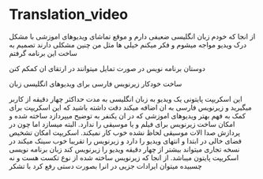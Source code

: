 # Translation_video
 
از انجا که خودم زبان انگلیسی ضعیفی دارم و موقع تماشای ویدیوهای اموزشی
با مشکل درک ویدیو مواجه میشوم و فکر میکنم خیلی ها مثل من چنین مشکلی دارند تصمیم به ساخت این برنامه گرفتم

دوستان برنامه نویس در صورت تمایل میتوانند در ارتقای ان کمکم کنن

ساخت خودکار زیرنویس فارسی برای ویدیوهای انگلیسی زبان

این اسکریپت پایتونی یک ویدیو به زبان انگلیسی به مدت حداکثر چهار دقیقه از کاربر میگیرید و زیرنویس فارسی به ان اضافه میکند
 دقت داشته باشید که این اسکریپت برای کمک به فهم بهتر ویدیوهای اموزشی که در ان یکنفر به توضیح میپردازد ساخته شده و امکان ساخت زیرنویس برای فیلم و یا موسیقی را ندارد.
البته میسازد اما چون در پردازش صدا الات موسیقی لحاظ نشده خوب کار نمیکند.
اسکریپت امکان تشخیص فضای خالی در ابتدا و انتهای ویدیو را دارد و زیرنویس را تقریبا خوب سینک میکند
در نسخه تجاری میتواند بیشتر از چهار دقیقه ویدیو را زیرنویس کند
زبان برنامه نویسی اسکریپت پایتون میباشد.
از انجا که زیرنویس ساخته شده از نوع تکست هست و نه چسبیده میتوان ایرادات جزیی در انرا بصورت دستی رفع کرد
با تشکر
